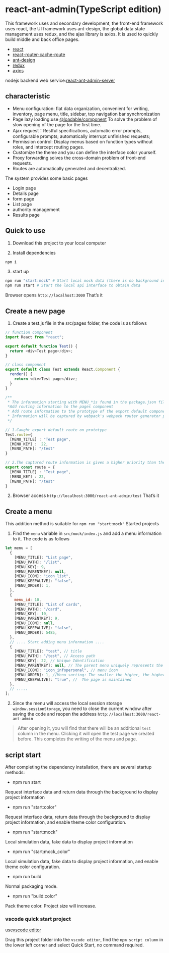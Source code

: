 # react-ant-admin(TypeScript edition)

This framework uses and secondary development, the front-end framework uses react, the UI framework uses ant-design, the global data state management uses redux, and the ajax library is axios. It is used to quickly build middle and back office pages.

- [react](https://react.dev)
- [react-router-cache-route](https://github.com/CJY0208/react-router-cache-route)
- [ant-design](https://ant.design)
- [redux](https://redux.js.org/)
- [axios](https://axios-http.com)

nodejs backend web service:[react-ant-admin-server](https://github.com/williamtaylorhome/react-ant-admin-server)

## characteristic

- Menu configuration: flat data organization, convenient for writing, inventory, page menu, title, sidebar, top navigation bar synchronization
- Page lazy loading:use [@loadable/component](https://loadable-components.com/docs/getting-started/) To solve the problem of slow opening of the page for the first time.
- Ajax request：Restful specifications, automatic error prompts, configurable prompts; automatically interrupt unfinished requests;
- Permission control: Display menus based on function types without roles, and intercept routing pages.
- Customize the theme and you can define the interface color yourself.
- Proxy forwarding solves the cross-domain problem of front-end requests.
- Routes are automatically generated and decentralized.

The system provides some basic pages

- Login page
- Details page
- form page
- List page
- authority management
- Results page


## Quick to use

1. Download this project to your local computer

2. Install dependencies

```bash
npm i
```

3. start up

```bash
npm run "start:mock" # Start local mock data (there is no background interface for now, please use this mode to preview the project)
npm run start # Start the local api interface to obtain data
```

Browser opens `http://localhost:3000` That’s it

## Create a new page

1. Create a test.js file in the src/pages folder, the code is as follows

```js
// function component
import React from "react";

export default function Test() {
  return <div>Test page</div>;
}

// class component
export default class Test extends React.Component {
  render() {
    return <div>Test page</div>;
  }
}

/**
 * The information starting with MENU_*is found in the package.json file
 *Add routing information to the pages component
 * Add route information to the prototype of the export default component, or expose a route to the outside
 * Information will be captured by webpack's webpack router generator plug-in
 */

// 1.Caught export default route on prototype
Test.route={
  [MENU_TITLE] : "Test page",
  [MENU_KEY] :  22,
  [MENU_PATH]: "/test"
}

// 2.The captured route information is given a higher priority than the above
export const route = {
  [MENU_TITLE] : "Test page",
  [MENU_KEY] : 22,
  [MENU_PATH]: "/test"
}
```

2. Browser access `http://localhost:3000/react-ant-admin/test` That’s it

## Create a menu

This addition method is suitable for `npm run "start:mock"` Started projects

1. Find the `menu` variable in `src/mock/index.js` and add a menu information to it. The code is as follows

```js
let menu = [
  {
    [MENU_TITLE]: "List page",
    [MENU_PATH]: "/list",
    [MENU_KEY]: 9,
    [MENU_PARENTKEY]: null,
    [MENU_ICON]: "icon_list",
    [MENU_KEEPALIVE]: "false",
    [MENU_ORDER]: 1,
  },
  {
    menu_id: 10,
    [MENU_TITLE]: "List of cards",
    [MENU_PATH]: "/card",
    [MENU_KEY]: 10,
    [MENU_PARENTKEY]: 9,
    [MENU_ICON]: null,
    [MENU_KEEPALIVE]: "false",
    [MENU_ORDER]: 5485,
  },
  // .... Start adding menu information ....
  {
    [MENU_TITLE]: "test", // title
    [MENU_PATH]: "/test", // Access path
    [MENU_KEY]: 22, // Unique Identification
    [MENU_PARENTKEY]: null, // The parent menu uniquely represents the null representation of the main menu rather than the submenu
    [MENU_ICON]: "icon_infopersonal", // menu icon
    [MENU_ORDER]: 1, //Menu sorting: The smaller the higher, the higher
    [MENU_KEEPALIVE]: "true", //  The page is maintained
  },
  // .....
];
```

2. Since the menu will access the local session storage `window.sessionStorage`, you need to close the current window after saving the code and reopen the address `http://localhost:3000/react-ant-admin`

> After opening it, you will find that there will be an additional `test` column in the menu. Clicking it will open the test page we created before. This completes the writing of the menu and page.

## script start

After completing the dependency installation, there are several startup methods:

- npm run start

Request interface data and return data through the background to display project information

- npm run "start:color"

Request interface data, return data through the background to display project information, and enable theme color configuration.

- npm run "start:mock"

Local simulation data, fake data to display project information

- npm run "start:mock_color"

Local simulation data, fake data to display project information, and enable theme color configuration.

- npm run build

Normal packaging mode.

- npm run "build:color"

Pack theme color. Project size will increase.

### vscode quick start project

use[vscode editor](https://code.visualstudio.com/)

Drag this project folder into the `vscode editor`, find the `npm script column` in the lower left corner and select Quick Start, no command required.